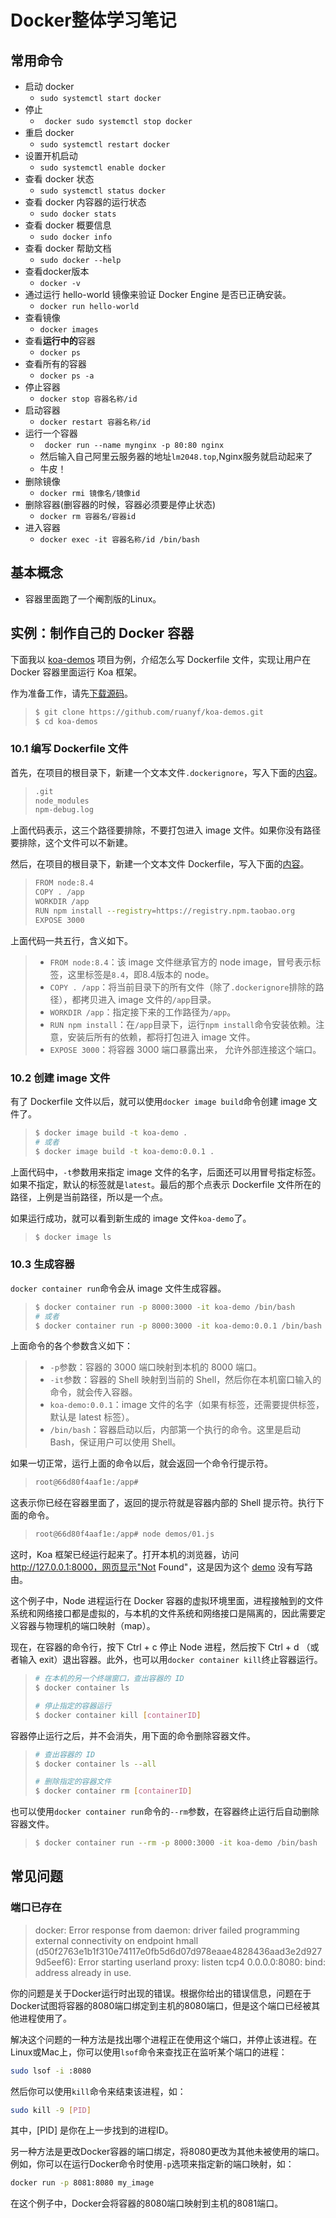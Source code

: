 # Docker整体学习笔记

## 常用命令

* 启动 docker
  * `sudo systemctl start docker`
* 停止
  * ` docker
    sudo systemctl stop docker`
* 重启 docker
  * `sudo systemctl restart docker`
* 设置开机启动
  * `sudo systemctl enable docker`
* 查看 docker 状态
  * `sudo systemctl status docker`
* 查看 docker 内容器的运行状态
  * `sudo docker stats`
* 查看 docker 概要信息
  * `sudo docker info`
* 查看 docker 帮助文档
  * `sudo docker --help`
* 查看docker版本
  * `docker -v`
* 通过运行  hello-world 镜像来验证  Docker Engine 是否已正确安装。
  * `docker run hello-world`
* 查看镜像
  * `docker images`
* 查看**运行中的**容器
  * `docker ps`
* 查看所有的容器
  * `docker ps -a`
* 停止容器
  * `docker stop 容器名称/id`
* 启动容器
  * `docker restart 容器名称/id`
* 运行一个容器
  * ` docker run --name mynginx -p 80:80 nginx`
  * 然后输入自己阿里云服务器的地址`lm2048.top`,Nginx服务就启动起来了
  * 牛皮！
* 删除镜像
  * `docker rmi 镜像名/镜像id`
* 删除容器(删容器的时候，容器必须要是停止状态)
  * `docker rm 容器名/容器id`
* 进入容器
  * `docker exec -it 容器名称/id /bin/bash`

## 基本概念

* 容器里面跑了一个阉割版的Linux。

## 实例：制作自己的 Docker 容器

下面我以 [koa-demos](https://www.ruanyifeng.com/blog/2017/08/koa.html) 项目为例，介绍怎么写 Dockerfile 文件，实现让用户在 Docker 容器里面运行 Koa 框架。

作为准备工作，请先[下载源码](https://github.com/ruanyf/koa-demos/archive/master.zip)。

> ```bash
> $ git clone https://github.com/ruanyf/koa-demos.git
> $ cd koa-demos
> ```

### 10.1 编写 Dockerfile 文件

首先，在项目的根目录下，新建一个文本文件`.dockerignore`，写入下面的[内容](https://github.com/ruanyf/koa-demos/blob/master/.dockerignore)。

> ```bash
> .git
> node_modules
> npm-debug.log
> ```

上面代码表示，这三个路径要排除，不要打包进入 image 文件。如果你没有路径要排除，这个文件可以不新建。

然后，在项目的根目录下，新建一个文本文件 Dockerfile，写入下面的[内容](https://github.com/ruanyf/koa-demos/blob/master/Dockerfile)。

> ```bash
> FROM node:8.4
> COPY . /app
> WORKDIR /app
> RUN npm install --registry=https://registry.npm.taobao.org
> EXPOSE 3000
> ```

上面代码一共五行，含义如下。

> - `FROM node:8.4`：该 image 文件继承官方的 node image，冒号表示标签，这里标签是`8.4`，即8.4版本的 node。
> - `COPY . /app`：将当前目录下的所有文件（除了`.dockerignore`排除的路径），都拷贝进入 image 文件的`/app`目录。
> - `WORKDIR /app`：指定接下来的工作路径为`/app`。
> - `RUN npm install`：在`/app`目录下，运行`npm install`命令安装依赖。注意，安装后所有的依赖，都将打包进入 image 文件。
> - `EXPOSE 3000`：将容器 3000 端口暴露出来， 允许外部连接这个端口。

### 10.2 创建 image 文件

有了 Dockerfile 文件以后，就可以使用`docker image build`命令创建 image 文件了。

> ```bash
> $ docker image build -t koa-demo .
> # 或者
> $ docker image build -t koa-demo:0.0.1 .
> ```

上面代码中，`-t`参数用来指定 image 文件的名字，后面还可以用冒号指定标签。如果不指定，默认的标签就是`latest`。最后的那个点表示 Dockerfile 文件所在的路径，上例是当前路径，所以是一个点。

如果运行成功，就可以看到新生成的 image 文件`koa-demo`了。

> ```bash
> $ docker image ls
> ```

### 10.3 生成容器

`docker container run`命令会从 image 文件生成容器。

> ```bash
> $ docker container run -p 8000:3000 -it koa-demo /bin/bash
> # 或者
> $ docker container run -p 8000:3000 -it koa-demo:0.0.1 /bin/bash
> ```

上面命令的各个参数含义如下：

> - `-p`参数：容器的 3000 端口映射到本机的 8000 端口。
> - `-it`参数：容器的 Shell 映射到当前的 Shell，然后你在本机窗口输入的命令，就会传入容器。
> - `koa-demo:0.0.1`：image 文件的名字（如果有标签，还需要提供标签，默认是 latest 标签）。
> - `/bin/bash`：容器启动以后，内部第一个执行的命令。这里是启动 Bash，保证用户可以使用 Shell。

如果一切正常，运行上面的命令以后，就会返回一个命令行提示符。

> ```bash
> root@66d80f4aaf1e:/app#
> ```

这表示你已经在容器里面了，返回的提示符就是容器内部的 Shell 提示符。执行下面的命令。

> ```bash
> root@66d80f4aaf1e:/app# node demos/01.js
> ```

这时，Koa 框架已经运行起来了。打开本机的浏览器，访问 http://127.0.0.1:8000，网页显示"Not Found"，这是因为这个 [demo](https://github.com/ruanyf/koa-demos/blob/master/demos/01.js) 没有写路由。

这个例子中，Node 进程运行在 Docker 容器的虚拟环境里面，进程接触到的文件系统和网络接口都是虚拟的，与本机的文件系统和网络接口是隔离的，因此需要定义容器与物理机的端口映射（map）。

现在，在容器的命令行，按下 Ctrl + c 停止 Node 进程，然后按下 Ctrl + d （或者输入 exit）退出容器。此外，也可以用`docker container kill`终止容器运行。

> ```bash
> # 在本机的另一个终端窗口，查出容器的 ID
> $ docker container ls
> 
> # 停止指定的容器运行
> $ docker container kill [containerID]
> ```

容器停止运行之后，并不会消失，用下面的命令删除容器文件。

> ```bash
> # 查出容器的 ID
> $ docker container ls --all
> 
> # 删除指定的容器文件
> $ docker container rm [containerID]
> ```

也可以使用`docker container run`命令的`--rm`参数，在容器终止运行后自动删除容器文件。

> ```bash
> $ docker container run --rm -p 8000:3000 -it koa-demo /bin/bash
> ```

## 常见问题

### 端口已存在

> docker: Error response from daemon: driver failed programming external connectivity on endpoint hmall (d50f2763e1b1f310e74117e0fb5d6d07d978eaae4828436aad3e2d9279d5eef6): Error starting userland proxy: listen tcp4 0.0.0.0:8080: bind: address already in use.

你的问题是关于Docker运行时出现的错误。根据你给出的错误信息，问题在于Docker试图将容器的8080端口绑定到主机的8080端口，但是这个端口已经被其他进程使用了。

解决这个问题的一种方法是找出哪个进程正在使用这个端口，并停止该进程。在Linux或Mac上，你可以使用`lsof`命令来查找正在监听某个端口的进程：


```bash
sudo lsof -i :8080
```
然后你可以使用`kill`命令来结束该进程，如：


```bash
sudo kill -9 [PID]
```
其中，[PID] 是你在上一步找到的进程ID。

另一种方法是更改Docker容器的端口绑定，将8080更改为其他未被使用的端口。例如，你可以在运行Docker命令时使用`-p`选项来指定新的端口映射，如：


```bash
docker run -p 8081:8080 my_image
```
在这个例子中，Docker会将容器的8080端口映射到主机的8081端口。